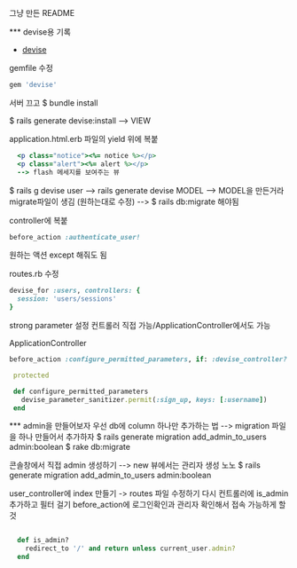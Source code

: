 그냥 만든 README

*** devise용 기록
* [devise](https://github.com/plataformatec/devise/wiki/How-To:-Add-sign_in,-sign_out,-and-sign_up-links-to-your-layout-template)

gemfile 수정
``` ruby
gem 'devise'
```

서버 끄고 $ bundle install

$ rails generate devise:install
--> VIEW

application.html.erb 파일의 yield 위에 복붙
``` ruby
  <p class="notice"><%= notice %></p>
  <p class="alert"><%= alert %></p>
  --> flash 메세지를 보여주는 뷰
```

$ rails g devise user
--> rails generate devise MODEL
--> MODEL을 만든거라 migrate파일이 생김 (원하는대로 수정)
--> $ rails db:migrate 해야됨


controller에 복붙
``` ruby
before_action :authenticate_user!
```
원하는 액션 except 해줘도 됨

routes.rb 수정
``` ruby
devise_for :users, controllers: {
  session: 'users/sessions'
}

```


strong parameter 설정
컨트롤러 직접 가능/ApplicationController에서도 가능

ApplicationController
``` ruby
before_action :configure_permitted_parameters, if: :devise_controller?

 protected

 def configure_permitted_parameters
   devise_parameter_sanitizer.permit(:sign_up, keys: [:username])
 end
```


*** admin을 만들어보자
우선 db에 column 하나만 추가하는 법 --> migration 파일을 하나 만들어서 추가하자
$ rails generate migration add_admin_to_users admin:boolean
$ rake db:migrate

콘솔창에서 직접 admin 생성하기 --> new 뷰에서는 관리자 생성 노노
$ rails generate migration add_admin_to_users admin:boolean


user_controller에 index 만들기 -> routes 파일 수정하기
다시 컨트롤러에 is_admin 추가하고 필터 걸기
before_action에 로그인확인과 관리자 확인해서 접속 가능하게 할 것

``` ruby

  def is_admin?
    redirect_to '/' and return unless current_user.admin?
  end


```
